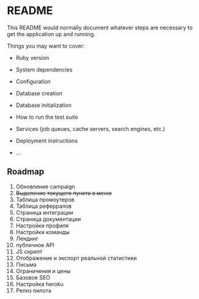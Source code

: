 # README

This README would normally document whatever steps are necessary to get the
application up and running.

Things you may want to cover:

* Ruby version

* System dependencies

* Configuration

* Database creation

* Database initialization

* How to run the test suite

* Services (job queues, cache servers, search engines, etc.)

* Deployment instructions

* ...

## Roadmap

1. Обновление campaign
2. ~~Выделение текущего пункта в меню~~
3. Таблица промоутеров
4. Таблица реферралов
5. Страница интеграции
6. Страница документации
7. Настройки профиля
8. Настройки команды
9. Лендинг
10. публичное API
11. JS скрипт
12. Отображение и экспорт реальной статистики
13. Письма
14. Ограничения и цены
15. Базовое SEO
16. Настройка heroku
17. Релиз пилота
